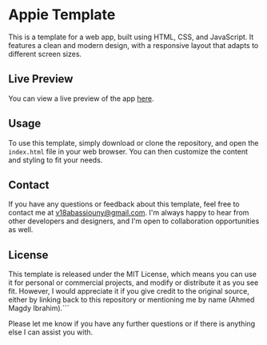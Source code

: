 # Appie Template

This is a template for a web app, built using HTML, CSS, and JavaScript. It features a clean and modern design, with a responsive layout that adapts to different screen sizes.

## Live Preview

You can view a live preview of the app [here](https://bassiouny2.github.io/Appie-template/).

## Usage

To use this template, simply download or clone the repository, and open the `index.html` file in your web browser. You can then customize the content and styling to fit your needs.

## Contact

If you have any questions or feedback about this template, feel free to contact me at v18abassiouny@gmail.com. I'm always happy to hear from other developers and designers, and I'm open to collaboration opportunities as well.

## License

This template is released under the MIT License, which means you can use it for personal or commercial projects, and modify or distribute it as you see fit. However, I would appreciate it if you give credit to the original source, either by linking back to this repository or mentioning me by name (Ahmed Magdy Ibrahim).```

Please let me know if you have any further questions or if there is anything else I can assist you with.
